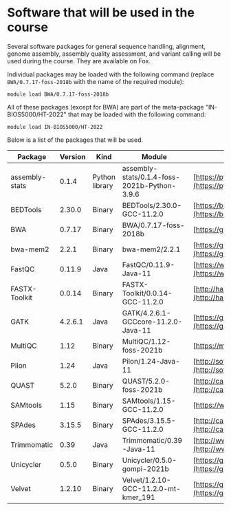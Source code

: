 # Software that will be used in the course

Several software packages for general sequence handling, alignment, genome assembly, assembly quality assessment, and variant calling will be used during the course. They are available on Fox.

Individual packages may be loaded with the following command (replace `BWA/0.7.17-foss-2018b` with the name of the required module):

```
module load BWA/0.7.17-foss-2018b
```

All of these packages (except for BWA) are part of the meta-package "IN-BIOS5000/HT-2022" that may be loaded with the following command:
```
module load IN-BIOS5000/HT-2022
```

Below is a list of the packages that will be used.

Package | Version | Kind | Module | Documentation | Source code repository
--------|---------|------|--------|---------------|-----------------------
assembly-stats | 0.1.4 | Python library | assembly-stats/0.1.4-foss-2021b-Python-3.9.6 | [https://pypi.org/project/assembly-stats](https://pypi.org/project/assembly-stats) | [https://github.com/MikeTrizna/assembly_stats](https://github.com/MikeTrizna/assembly_stats)
BEDTools | 2.30.0 | Binary | BEDTools/2.30.0-GCC-11.2.0 | [https://bedtools.readthedocs.io/en/latest](https://bedtools.readthedocs.io/en/latest) | [https://github.com/arq5x/bedtools2](https://github.com/arq5x/bedtools2)
BWA | 0.7.17 | Binary | BWA/0.7.17-foss-2018b | [https://github.com/lh3/bwa](https://github.com/lh3/bwa) | [https://github.com/lh3/bwa](https://github.com/lh3/bwa)
bwa-mem2 | 2.2.1 | Binary | bwa-mem2/2.2.1 | [https://github.com/bwa-mem2/bwa-mem2](https://github.com/bwa-mem2/bwa-mem2) | [https://github.com/bwa-mem2/bwa-mem2](https://github.com/bwa-mem2/bwa-mem2)
FastQC | 0.11.9 | Java | FastQC/0.11.9-Java-11 | [https://www.bioinformatics.babraham.ac.uk/projects/fastqc](https://www.bioinformatics.babraham.ac.uk/projects/fastqc) | [https://github.com/s-andrews/FastQC](https://github.com/s-andrews/FastQC)
FASTX-Toolkit | 0.0.14 | Binary | FASTX-Toolkit/0.0.14-GCC-11.2.0 | [http://hannonlab.cshl.edu/fastx_toolkit](http://hannonlab.cshl.edu/fastx_toolkit) | [https://github.com/agordon/fastx_toolkit](https://github.com/agordon/fastx_toolkit)
GATK | 4.2.6.1 | Java | GATK/4.2.6.1-GCCcore-11.2.0-Java-11 | [https://gatk.broadinstitute.org/hc/en-us](https://gatk.broadinstitute.org/hc/en-us) | [https://github.com/broadinstitute/gatk](https://github.com/broadinstitute/gatk)
MultiQC | 1.12 | Binary | MultiQC/1.12-foss-2021b | [https://multiqc.info](https://multiqc.info) | [https://github.com/ewels/MultiQC](https://github.com/ewels/MultiQC)
Pilon | 1.24 | Java | Pilon/1.24-Java-11 | [http://software.broadinstitute.org/software/pilon](http://software.broadinstitute.org/software/pilon) | [https://github.com/broadinstitute/pilon](https://github.com/broadinstitute/pilon)
QUAST | 5.2.0 | Binary | QUAST/5.2.0-foss-2021b | [http://cab.spbu.ru/software/quast](http://cab.spbu.ru/software/quast) | [https://github.com/ablab/quast](https://github.com/ablab/quast)
SAMtools | 1.15 | Binary | SAMtools/1.15-GCC-11.2.0 | [https://www.htslib.org](https://www.htslib.org) | [https://github.com/samtools/samtools](https://github.com/samtools/samtools)
SPAdes | 3.15.5 | Binary | SPAdes/3.15.5-GCC-11.2.0 | [http://cab.spbu.ru/software/spades](http://cab.spbu.ru/software/spades) | [https://github.com/ablab/spades](https://github.com/ablab/spades)
Trimmomatic | 0.39 | Java | Trimmomatic/0.39-Java-11 | [http://www.usadellab.org/cms/?page=trimmomatic](http://www.usadellab.org/cms/?page=trimmomatic) | [https://github.com/usadellab/Trimmomatic](https://github.com/usadellab/Trimmomatic)
Unicycler | 0.5.0 | Binary | Unicycler/0.5.0-gompi-2021b | [https://github.com/rrwick/Unicycler](https://github.com/rrwick/Unicycler) | [https://github.com/rrwick/Unicycler](https://github.com/rrwick/Unicycler)
Velvet | 1.2.10 | Binary | Velvet/1.2.10-GCC-11.2.0-mt-kmer_191 | [https://github.com/dzerbino/velvet](https://github.com/dzerbino/velvet) | [https://github.com/dzerbino/velvet](https://github.com/dzerbino/velvet)


